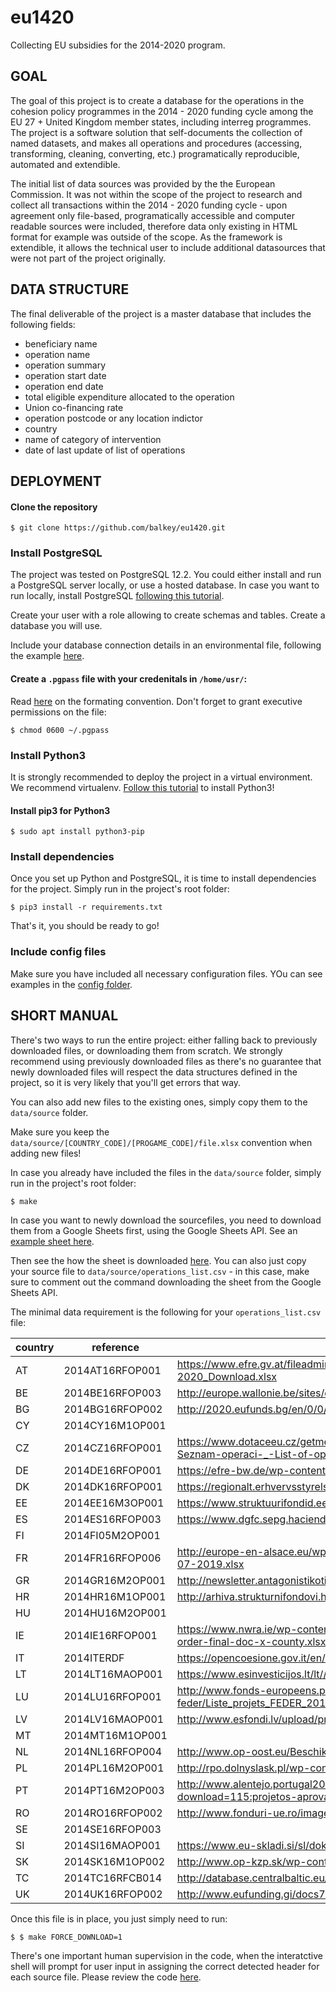 # eu1420
Collecting EU subsidies for the 2014-2020 program.

## GOAL

The goal of this project is to create a database for the operations in the cohesion policy programmes in the 2014 - 2020 funding cycle among the EU 27 + United Kingdom member states, including interreg programmes. The project is a software solution that self-documents the collection of named datasets, and makes all operations and procedures (accessing, transforming, cleaning, converting, etc.) programatically reproducible, automated and extendible.

The initial list of data sources was provided by the the European Commission. It was not within the scope of the project to research and collect all transactions within the 2014 - 2020 funding cycle - upon agreement only file-based, programatically accessible and computer readable sources were included, therefore data only existing in HTML format for example was outside of the scope. As the framework is extendible, it allows the technical user to include additional datasources that were not part of the project originally.

## DATA STRUCTURE

The final deliverable of the project is a master database that includes the following fields:

- beneficiary name
- operation name
- operation summary
- operation start date
- operation end date
- total eligible expenditure allocated to the operation
- Union co-financing rate
- operation postcode or any location indictor
- country
- name of category of intervention
- date of last update of list of operations

## DEPLOYMENT

#### Clone the repository

```
$ git clone https://github.com/balkey/eu1420.git
```

### Install PostgreSQL

The project was tested on PostgreSQL 12.2. You could either install and run a PostgreSQL server locally, or use a hosted database. In case you want to run locally, install PostgreSQL [following this tutorial](https://www.digitalocean.com/community/tutorials/how-to-install-and-use-postgresql-on-ubuntu-16-04).

Create your user with a role allowing to create schemas and tables. Create a database you will use.

Include your database connection details in an environmental file, following the example [here](https://github.com/balkey/eu1420/tree/master/config).

#### Create a `.pgpass` file with your credenitals in `/home/usr/`:

Read [here](https://www.postgresql.org/docs/9.4/libpq-pgpass.html) on the formating convention. Don't forget to grant executive permissions on the file:

```
$ chmod 0600 ~/.pgpass
```

### Install Python3

It is strongly recommended to deploy the project in a virtual environment. We recommend virtualenv. [Follow this tutorial](https://gist.github.com/frfahim/73c0fad6350332cef7a653bcd762f08d) to install Python3!

#### Install pip3 for Python3

```
$ sudo apt install python3-pip
```

### Install dependencies

Once you set up Python and PostgreSQL, it is time to install dependencies for the project. Simply run in the project's root folder:

```
$ pip3 install -r requirements.txt
```

That's it, you should be ready to go!

### Include config files

Make sure you have included all necessary configuration files. YOu can see examples in the [config folder](https://github.com/balkey/eu1420/tree/master/config).

## SHORT MANUAL

There's two ways to run the entire project: either falling back to previously downloaded files, or downloading them from scratch. We strongly recommend using previously downloaded files as there's no guarantee that newly downloaded files will respect the data structures defined in the project, so it is very likely that you'll get errors that way.

You can also add new files to the existing ones, simply copy them to the `data/source` folder.

Make sure you keep the `data/source/[COUNTRY_CODE]/[PROGAME_CODE]/file.xlsx` convention when adding new files!

In case you already have included the files in the `data/source` folder, simply run in the project's root folder:

```
$ make
```

In case you want to newly download the sourcefiles, you need to download them from a Google Sheets first, using the Google Sheets API. See an [example sheet here](https://docs.google.com/spreadsheets/d/1ZXkIOly8p6bSCed42YBd9KyYCbDyrnkSp8_MfJ6JXtk/edit#gid=0).

Then see the how the sheet is downloaded [here](https://github.com/balkey/eu1420/blob/master/makefile#L131). You can also just copy your source file to `data/source/operations_list.csv` - in this case, make sure to comment out the command downloading the sheet from the Google Sheets API.

The minimal data requirement is the following for your `operations_list.csv` file:

country|reference      |endpoint                                                                                                                                      |access |fileformat|compressed|
-------|---------------|----------------------------------------------------------------------------------------------------------------------------------------------|-------|----------|----------|
AT     |2014AT16RFOP001|https://www.efre.gv.at/fileadmin/user_upload/downloadcenter/Vorhabensliste/Vorhabensliste_IWB_EFRE_AT2014-2020_Download.xlsx                  |online |xlsx      |         0|
BE     |2014BE16RFOP003|http://europe.wallonie.be/sites/default/files/20200212_Waleurope.csv                                                                          |online |csv       |         0|
BG     |2014BG16RFOP002|http://2020.eufunds.bg/en/0/0/Operations/ExportToXml?ProgrammeId=4r0ewAFDkOc%3D&ShowRes=True                                                  |online |xml       |         0|
CY     |2014CY16M1OP001|                                                                                                                                              |missing|          |         0|
CZ     |2014CZ16RFOP001|https://www.dotaceeu.cz/getmedia/c654292a-a424-428e-95f1-4c28baccd7a9/2019_03_01-M023a-Seznam-operaci-_-List-of-operations_1.xls.aspx?ext=.xls|online |xls       |         0|
DE     |2014DE16RFOP001|https://efre-bw.de/wp-content/uploads/Liste-der-Vorhaben_2019-09-30.xlsx                                                                      |online |xlsx      |         0|
DK     |2014DK16RFOP001|https://regionalt.erhvervsstyrelsen.dk/eu-projekt-eksport.csv                                                                                 |online |csv       |         0|
EE     |2014EE16M3OP001|https://www.struktuurifondid.ee/eng/toetatud-projektid/toetatud_projektid.csv                                                                 |online |csv       |         0|
ES     |2014ES16RFOP003|https://www.dgfc.sepg.hacienda.gob.es/sitios/dgfc/es-ES/loFEDER1420/porFEDER/Documents/LO-AN.xlsx                                             |online |xlsx      |         0|
FI     |2014FI05M2OP001|                                                                                                                                              |missing|          |         0|
FR     |2014FR16RFOP006|http://europe-en-alsace.eu/wp-content/uploads/2019/07/Liste-b%C3%A9n%C3%A9ficiaires-FEDER-AL-15-07-2019.xlsx                                  |online |xlsx      |         0|
GR     |2014GR16M2OP001|http://newsletter.antagonistikotita.gr/epanek/wp-content/uploads/2019/05/qry_Erga_List2Site_202002-1.csv                                      |online |csv       |         0|
HR     |2014HR16M1OP001|http://arhiva.strukturnifondovi.hr/UserDocsImages/Documents/KartaProjekataZaWeb1122017.xls                                                    |online |xls       |         0|
HU     |2014HU16M2OP001|                                                                                                                                              |offline|          |         0|
IE     |2014IE16RFOP001|https://www.nwra.ie/wp-content/uploads/2019/09/ecohesion-report-aug-2019-beneficiaries-cert-status-order-final-doc-x-county.xlsx              |online |xlsx      |         0|
IT     |2014ITERDF     |https://opencoesione.gov.it/en/opendata/fondi/progetti_esteso_FESR_2014-2020.zip                                                              |online |csv       |         1|
LT     |2014LT16MAOP001|https://www.esinvesticijos.lt/lt//finansavimas/paraiskos_ir_projektai/xlsexport?                                                              |online |xlsx      |         0|
LU     |2014LU16RFOP001|http://www.fonds-europeens.public.lu/fr/publications/l/liste-projet-2020-ice-feder/Liste_projets_FEDER_2014_2020.xlsx                         |online |xlsx      |         0|
LV     |2014LV16MAOP001|http://www.esfondi.lv/upload/projektu_mekletajs_csv/kpvis_CSV/kpvis_projektu_saraksts.csv                                                     |online |csv       |         0|
MT     |2014MT16M1OP001|                                                                                                                                              |missing|          |         0|
NL     |2014NL16RFOP004|http://www.op-oost.eu/Beschikte-projecten-(CSV-362-kB)                                                                                        |online |csv       |         0|
PL     |2014PL16M2OP001|http://rpo.dolnyslask.pl/wp-content/uploads/2020/01/lista-prj-pozak.xlsx                                                                      |online |xlsx      |         0|
PT     |2014PT16M2OP003|http://www.alentejo.portugal2020.pt/index.php/projetos-aprovados/category/73-projetos-aprovados?download=115:projetos-aprovados               |online |xlsx      |         0|
RO     |2014RO16RFOP002|http://www.fonduri-ue.ro/images/files/implementare-absorbtie/2017/Lista_Proiecte_contractate_-_01.2018.zip                                    |online |ods       |         1|
SE     |2014SE16RFOP003|                                                                                                                                              |missing|          |         0|
SI     |2014SI16MAOP001|https://www.eu-skladi.si/sl/dokumenti/seznam-projektov/seznam_projektov_18022020.xlsx                                                         |online |xlsx      |         0|
SK     |2014SK16M1OP002|http://www.op-kzp.sk/wp-content/uploads/2015/05/Zoznam-projektov_OP-KZP_27.4.2017_SIEA1.xlsx                                                  |online |xlsx      |         0|
TC     |2014TC16RFCB014|http://database.centralbaltic.eu/export/list-of-operations.csv                                                                                |online |csv       |         0|
UK     |2014UK16RFOP002|http://www.eufunding.gi/docs7/Beneficiaries%20Excel.xls                                                                                       |online |xls       |         0|
Once this file is in place, you just simply need to run:

```
$ $ make FORCE_DOWNLOAD=1
```

There's one important human supervision in the code, when the interatctive shell will prompt for user input in assigning the correct detected header for each source file. Please review the code [here](https://github.com/balkey/eu1420/blob/master/lib/evaluate_header.py).